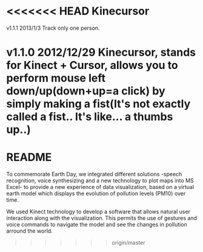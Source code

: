 <<<<<<< HEAD
Kinecursor
==========
v1.1.1 2013/1/3
Track only one person.

v1.1.0 2012/12/29
Kinecursor, stands for Kinect + Cursor, allows you to perform mouse left down/up(down+up=a click) by simply making a fist(It's not exactly called a fist.. It's like... a thumbs up..)
=======
README
======

To commemorate Earth Day, we integrated different solutions -speech recognition, voice synthesizing and a new technology to plot maps into MS Excel- to provide a new experience of data visualization, based on a virtual earth model which displays the evolution of pollution levels (PM10) over time. 

We used Kinect technology to develop a software that allows natural user interaction along with the visualization. This permits the use of gestures and voice commands to navigate the model and see the changes in pollution arround the world. 
>>>>>>> origin/master
